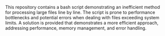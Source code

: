 This repository contains a bash script demonstrating an inefficient method for processing large files line by line. The script is prone to performance bottlenecks and potential errors when dealing with files exceeding system limits.  A solution is provided that demonstrates a more efficient approach, addressing performance, memory management, and error handling. 